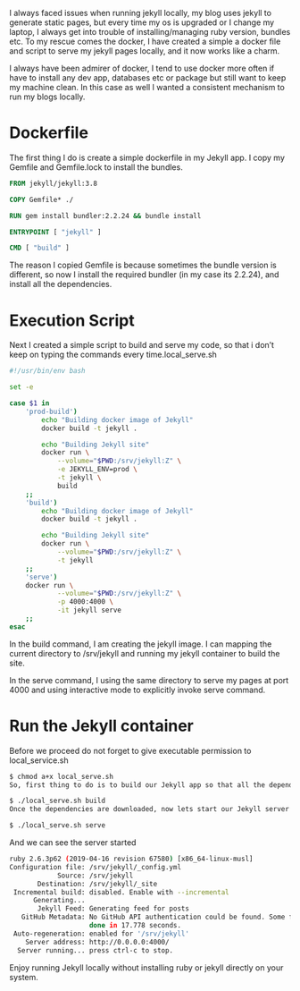 I always faced issues when running jekyll locally, my blog uses jekyll to generate static pages, but every time my os is upgraded or I change my laptop, I always get into trouble of installing/managing ruby version, bundles etc. To my rescue comes the docker, I have created a simple a docker file and script to serve my jekyll pages locally, and it now works like a charm.

I always have been admirer of docker, I tend to use docker more often if have to install any dev app, databases etc or package but still want to keep my machine clean. In this case as well I wanted a consistent mechanism to run my blogs locally.

# Dockerfile
The first thing I do is create a simple dockerfile in my Jekyll app. I copy my Gemfile and Gemfile.lock to install the bundles.
```dockerfile
FROM jekyll/jekyll:3.8

COPY Gemfile* ./

RUN gem install bundler:2.2.24 && bundle install

ENTRYPOINT [ "jekyll" ]

CMD [ "build" ]
```

The reason I copied Gemfile is because sometimes the bundle version is different, so now I install the required bundler (in my case its 2.2.24), and install all the dependencies.

# Execution Script
Next I created a simple script to build and serve my code, so that i don’t keep on typing the commands every time.local_serve.sh
```bash
#!/usr/bin/env bash

set -e

case $1 in
    'prod-build')
        echo "Building docker image of Jekyll"
        docker build -t jekyll .

        echo "Building Jekyll site"    
        docker run \
            --volume="$PWD:/srv/jekyll:Z" \
            -e JEKYLL_ENV=prod \
            -t jekyll \
            build
    ;;
    'build')
        echo "Building docker image of Jekyll"
        docker build -t jekyll .

        echo "Building Jekyll site"    
        docker run \
            --volume="$PWD:/srv/jekyll:Z" \
            -t jekyll
    ;;
    'serve')
    docker run \
            --volume="$PWD:/srv/jekyll:Z" \
            -p 4000:4000 \
            -it jekyll serve
    ;;
esac
```

In the build command, I am creating the jekyll image. I can mapping the current directory to /srv/jekyll and running my jekyll container to build the site.

In the serve command, I using the same directory to serve my pages at port 4000 and using interactive mode to explicitly invoke serve command.

# Run the Jekyll container
Before we proceed do not forget to give executable permission to local_service.sh
``` bash
$ chmod a+x local_serve.sh
So, first thing to do is to build our Jekyll app so that all the dependencies are downloaded. We will just run

$ ./local_serve.sh build
Once the dependencies are downloaded, now lets start our Jekyll server

$ ./local_serve.sh serve
```
And we can see the server started
```bash
ruby 2.6.3p62 (2019-04-16 revision 67580) [x86_64-linux-musl]
Configuration file: /srv/jekyll/_config.yml
            Source: /srv/jekyll
       Destination: /srv/jekyll/_site
 Incremental build: disabled. Enable with --incremental
      Generating... 
       Jekyll Feed: Generating feed for posts
   GitHub Metadata: No GitHub API authentication could be found. Some fields may be missing or have incorrect data.
                    done in 17.778 seconds.
 Auto-regeneration: enabled for '/srv/jekyll'
    Server address: http://0.0.0.0:4000/
  Server running... press ctrl-c to stop.
```
Enjoy running Jekyll locally without installing ruby or jekyll directly on your system.